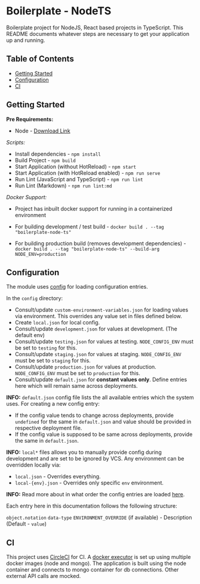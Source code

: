 # Boilerplate - NodeTS

Boilerplate project for NodeJS, React based projects in TypeScript. This README documents whatever steps are necessary to get your application up and running.

## Table of Contents

- [Getting Started](#getting-started)
- [Configuration](#configuration)
- [CI](#ci)

## Getting Started

**Pre Requirements:**

- Node - [Download Link](https://nodejs.org/en/download/)

_Scripts:_

- Install dependencies - `npm install`
- Build Project - `npm build`
- Start Application (without HotReload) - `npm start`
- Start Application (with HotReload enabled) - `npm run serve`
- Run Lint (JavaScript and TypeScript) - `npm run lint`
- Run Lint (Markdown) - `npm run lint:md`

_Docker Support:_

- Project has inbuilt docker support for running in a containerized environment

- For building development / test build - `docker build . --tag "boilerplate-node-ts"`
- For building production build (removes development dependencies) - `docker build . --tag "boilerplate-node-ts" --build-arg NODE_ENV=production`

## Configuration

The module uses [config](https://www.npmjs.com/package/config) for loading configuration entries.

In the `config` directory:

- Consult/update `custom-environment-variables.json` for loading values via environment. This overrides any value set in files defined below.
- Create `local.json` for local config.
- Consult/update `development.json` for values at development. (The default env)
- Consult/update `testing.json` for values at testing. `NODE_CONFIG_ENV` must be set to `testing` for this.
- Consult/update `staging.json` for values at staging. `NODE_CONFIG_ENV` must be set to `staging` for this.
- Consult/update `production.json` for values at production. `NODE_CONFIG_ENV` must be set to `production` for this.
- Consult/update `default.json` for **constant values only**. Define entries here which will remain same across deployments.

**INFO:** `default.json` config file lists the all available entries which the system uses. For creating a new config entry:

- If the config value tends to change across deployments, provide `undefined` for the same in `default.json` and value should be provided in respective deployment file.
- If the config value is supposed to be same across deployments, provide the same in `default.json`.

**INFO:** `local*` files allows you to manually provide config during development and are set to be ignored by VCS. Any environment can be overridden locally via:

- `local.json` - Overrides everything.
- `local-{env}.json` - Overrides only specific `env` environment.

**INFO:** Read more about in what order the config entries are loaded [here](https://github.com/lorenwest/node-config/wiki/Configuration-Files#file-load-order).

Each entry here in this documentation follows the following structure:

`object.notation` `data-type` `ENVIRONMENT_OVERRIDE` (if available) - Description (Default - `value`)

## CI

This project uses [CircleCI](https://circleci.com/) for CI. A [docker executor](https://circleci.com/docs/2.0/executor-types/#using-multiple-docker-images) is set up using multiple docker images (node and mongo). The application is built using the node container and connects to mongo container for db connections. Other external API calls are mocked.
